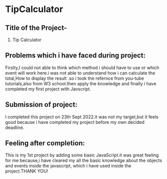 # TipCalculator
Title of the Project-
-------------------------------------------------------------------------------------------------------------------------------------------------------------------------
1. Tip Calculator

Problems which i have faced during project:
-------------------------------------------------------------------------------------------------------------------------------------------------------------------------
Firslty,I could not able to think which method i should have to use or which event will work here.i was not able to understand how i can calculate the total,How to display the result .so i took the refernce from you-tube tutorials,also from W3 school.then apply the knowledge and finally i have completed my first project with Javscript. 

Submission of project:
-------------------------------------------------------------------------------------------------------------------------------------------------------------------------
I completed this project on 23th Sept 2022.it was not my target,but it feels good because i have completed my project before my own decided deadline.

Feeling after completion:
-------------------------------------------------------------------------------------------------------------------------------------------------------------------------
This is my 1st project by adding some basic JavaScript.it was great feeling for me because,i have cleared my all the basic knowledge about the objects and events inside the javascript, which i have used inside the project.THANK YOU!
